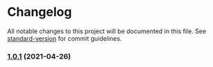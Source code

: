 # Changelog

All notable changes to this project will be documented in this file. See [standard-version](https://github.com/conventional-changelog/standard-version) for commit guidelines.

### [1.0.1](https://github.com/HighCWu/waifu2x-tfjs/compare/v1.0.0...v1.0.1) (2021-04-26)
